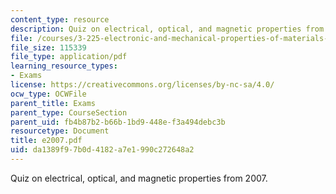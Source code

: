 ```yaml
---
content_type: resource
description: Quiz on electrical, optical, and magnetic properties from 2007.
file: /courses/3-225-electronic-and-mechanical-properties-of-materials-fall-2007/da1389f97b0d4182a7e1990c272648a2_e2007.pdf
file_size: 115339
file_type: application/pdf
learning_resource_types:
- Exams
license: https://creativecommons.org/licenses/by-nc-sa/4.0/
ocw_type: OCWFile
parent_title: Exams
parent_type: CourseSection
parent_uid: fb4b87b2-b66b-1bd9-448e-f3a494debc3b
resourcetype: Document
title: e2007.pdf
uid: da1389f9-7b0d-4182-a7e1-990c272648a2
---
```

Quiz on electrical, optical, and magnetic properties from 2007.